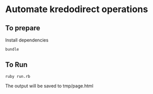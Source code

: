 # Automate kredodirect operations

## To prepare

Install dependencies

    bundle

## To Run

    ruby run.rb

The output will be saved to tmp/page.html